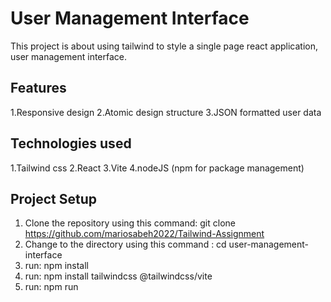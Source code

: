# User Management Interface
This project is about using tailwind to style a single page react application, user management interface.

## Features
1.Responsive design
2.Atomic design structure
3.JSON formatted user data

## Technologies used
1.Tailwind css
2.React
3.Vite
4.nodeJS (npm for package management)

## Project Setup
1. Clone the repository using this command: git clone https://github.com/mariosabeh2022/Tailwind-Assignment
2. Change to the directory using this command : cd user-management-interface
3. run: npm install
4. run: npm install tailwindcss @tailwindcss/vite
5. run: npm run
